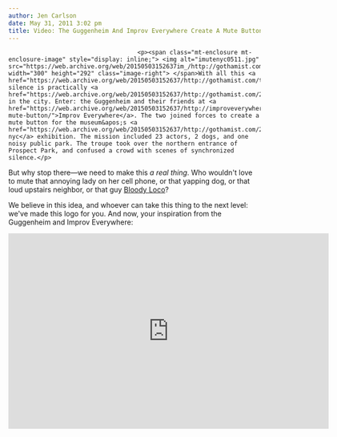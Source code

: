 ```yaml
---
author: Jen Carlson
date: May 31, 2011 3:02 pm
title: Video: The Guggenheim And Improv Everywhere Create A Mute Button For NYC
---
```


	
										<p><span class="mt-enclosure mt-enclosure-image" style="display: inline;"> <img alt="imutenyc0511.jpg" src="https://web.archive.org/web/20150503152637im_/http://gothamist.com/attachments/arts_jen/imutenyc0511.jpg" width="300" height="292" class="image-right"> </span>With all this <a href="https://web.archive.org/web/20150503152637/http://gothamist.com/tags/noise">noise</a>, silence is practically <a href="https://web.archive.org/web/20150503152637/http://gothamist.com/2010/02/02/tracking_sound_as_it_becomes_extinc.php">extinct</a> in the city. Enter: the Guggenheim and their friends at <a href="https://web.archive.org/web/20150503152637/http://improveverywhere.com/2011/05/31/the-mute-button/">Improv Everywhere</a>. The two joined forces to create a mute button for the museum&apos;s <a href="https://web.archive.org/web/20150503152637/http://gothamist.com/2011/05/25/guggenheim_installation_coming_to_t.php">stillspotting nyc</a> exhibition. The mission included 23 actors, 2 dogs, and one noisy public park. The troupe took over the northern entrance of Prospect Park, and confused a crowd with scenes of synchronized silence.</p>

<p>But why stop there&#x2014;we need to make this <em>a real thing</em>. Who wouldn&apos;t love to mute that annoying lady on her cell phone, or that yapping dog, or that loud upstairs neighbor, or that guy <a href="https://web.archive.org/web/20150503152637/http://gothamist.com/2011/03/22/video_10.php">Bloody Loco</a>?</p>

<p>We believe in this idea, and whoever can take this thing to the next level: we&apos;ve made this logo for you. And now, your inspiration from the Guggenheim and Improv Everywhere:</p>

<p><iframe width="640" height="390" src="https://web.archive.org/web/20150503152637if_/http://www.youtube.com/embed/4BZi1wN6Nbc" frameborder="0" allowfullscreen></iframe></p>					
										
									
				